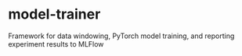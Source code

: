 # model-trainer
Framework for data windowing, PyTorch model training, and reporting experiment results to MLFlow
